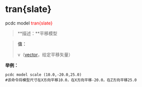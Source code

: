 # tran{slate}
pcdc model <span style='color: red;'>tran{slate}</span>
> **描述：**平移模型

> 
> **值：**
> 
> v（[vector](数据类型/vector/)，给定平移矢量）



**举例：**
```
pcdc model scale (10.0,-20.0,25.0)
#该命令将模型尺寸在X方向平移10.0，在X方向平移-20.0，在Z方向平移25.0

```
